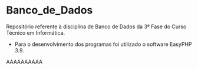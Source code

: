 # Banco_de_Dados
Repositório referente à disciplina de Banco de Dados da 3ª Fase do Curso Técnico em Informática.

- Para o desenvolvimento dos programas foi utilizado o software EasyPHP 3.9.

AAAAAAAAAA
